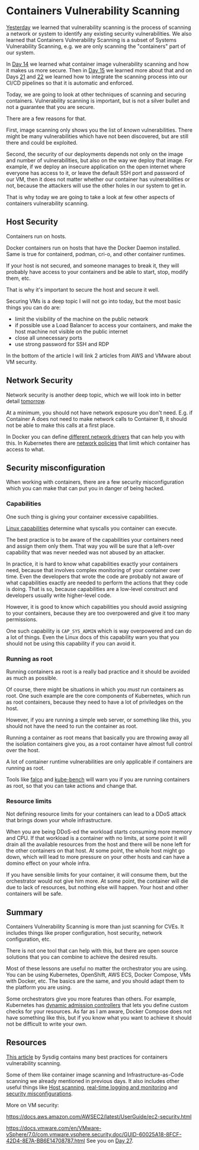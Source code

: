 # Containers Vulnerability Scanning

[Yesterday](day25.md) we learned that vulnerability scanning is the process of scanning a network or system to identify any existing security vulnerabilities.
We also learned that Containers Vulnerability Scanning is a subset of Systems Vulnerability Scanning, e.g. we are only scanning the "containers" part of our system.

In [Day 14](day14.md) we learned what container image vulnerability scanning and how it makes us more secure.
Then in [Day 15](day15.md) we learned more about that and on Days [21](day21.md) and [22](day22.md) we learned how to integrate the scanning process into our CI/CD pipelines
so that it is automatic and enforced.

Today, we are going to look at other techniques of scanning and securing containers.
Vulnerability scanning is important, but is not a silver bullet and not a guarantee that you are secure.

There are a few reasons for that.

First, image scanning only shows you the list of _known_ vulnerabilities.
There might be many vulnerabilities which have not been discovered, but are still there and could be exploited.

Second, the security of our deployments depends not only on the image and number of vulnerabilities, but also on the way we deploy that image.
For example, if we deploy an insecure application on the open internet where everyone has access to it, or leave the default SSH port and password of our VM,
then it does not matter whether our container has vulnerabilities or not, because the attackers will use the other holes in our system to get in.

That is why today we are going to take a look at few other aspects of containers vulnerability scanning.

## Host Security

Containers run on hosts.

Docker containers run on hosts that have the Docker Daemon installed.
Same is true for containerd, podman, cri-o, and other container runtimes.

If your host is not secured, and someone manages to break it, they will probably have access to your containers and be able to start, stop, modify them, etc.

That is why it's important to secure the host and secure it well.

Securing VMs is a deep topic I will not go into today, but the most basic things you can do are:

- limit the visibility of the machine on the public network
- if possible use a Load Balancer to access your containers, and make the host machine not visible on the public internet
- close all unnecessary ports
- use strong password for SSH and RDP

In the bottom of the article I will link 2 articles from AWS and VMware about VM security.

## Network Security

Network security is another deep topic, which we will look into in better detail [tomorrow](day27.md).

At a minimum, you should not have network exposure you don't need.
E.g. if Container A does not need to make network calls to Container B, it should not be able to make this calls at a first place.

In Docker you can define [different network drivers](https://docs.docker.com/network/) that can help you with this.
In Kubernetes there are [network policies](https://kubernetes.io/docs/concepts/services-networking/network-policies/) that limit which container has access to what.

## Security misconfiguration

When working with containers, there are a few security misconfiguration which you can make that can put you in danger of being hacked.

### Capabilities

One such thing is giving your container excessive capabilities.

[Linux capabilities](https://man7.org/linux/man-pages/man7/capabilities.7.html) determine what syscalls you container can execute.

The best practice is to be aware of the capabilities your containers need and assign them only them.
That way you will be sure that a left-over capability that was never needed was not abused by an attacker.

In practice, it is hard to know what capabilities exactly your containers need, because that involves complex monitoring of your container over time.
Even the developers that wrote the code are probably not aware of what capabilities exactly are needed to perform the actions that they code is doing.
That is so, because capabilities are a low-level construct and developers usually write higher-level code.

However, it is good to know which capabilities you should avoid assigning to your containers, because they are too overpowered and give it too many permissions.

One such capability is `CAP_SYS_ADMIN` which is way overpowered and can do a lot of things.
Even the Linux docs of this capability warn you that you should not be using this capability if you can avoid it.

### Running as root

Running containers as root is a really bad practice and it should be avoided as much as possible.

Of course, there might be situations in which you _must_ run containers as root.
One such example are the core components of Kubernetes, which run as root containers, because they need to have a lot of priviledges on the host.

However, if you are running a simple web server, or something like this, you should not have the need to run the container as root.

Running a container as root means that basically you are throwing away all the isolation containers give you, as a root container have almost full control over the host.

A lot of container runtime vulnerabilities are only applicable if containers are running as root.

Tools like [falco](https://github.com/falcosecurity/falco) and [kube-bench](https://github.com/aquasecurity/kube-bench) will warn you if you are running containers as root, so that you can take actions and change that.

### Resource limits

Not defining resource limits for your containers can lead to a DDoS attack that brings down your whole infrastructure.

When you are being DDoS-ed the workload starts consuming more memory and CPU.
If that workload is a container with no limits, at some point it will drain all the available resources from the host and there will be none left for the other containers on that host.
At some point, the whole host might go down, which will lead to more pressure on your other hosts and can have a domino effect on your whole infra.

If you have sensible limits for your container, it will consume them, but the orchestrator would not give him more.
At some point, the container will die due to lack of resources, but nothing else will happen.
Your host and other containers will be safe.

## Summary

Containers Vulnerability Scanning is more than just scanning for CVEs.
It includes things like proper configuration, host security, network configuration, etc.

There is not one tool that can help with this, but there are open source solutions that you can combine to achieve the desired results.

Most of these lessons are useful no matter the orchestrator you are using.
You can be using Kubernetes, OpenShift, AWS ECS, Docker Compose, VMs with Docker, etc.
The basics are the same, and you should adapt them to the platform you are using.

Some orchestrators give you more features than others.
For example, Kubernetes has [dynamic admission controllers](https://kubernetes.io/docs/reference/access-authn-authz/extensible-admission-controllers/) that lets you define custom checks for your resources.
As far as I am aware, Docker Compose does not have something like this, but if you know what you want to achieve it should not be difficult to write your own.

## Resources

[This article](https://sysdig.com/blog/container-security-best-practices/) by Sysdig contains many best practices for containers vulnerability scanning.

Some of them like container image scanning and Infrastructure-as-Code scanning we already mentioned in previous days.
It also includes other useful things like [Host scanning](https://sysdig.com/blog/vulnerability-assessment/#host), [real-time logging and monitoring](https://sysdig.com/blog/container-security-best-practices/#13) and [security misconfigurations](https://sysdig.com/blog/container-security-best-practices/#11).

More on VM security:

<https://docs.aws.amazon.com/AWSEC2/latest/UserGuide/ec2-security.html>

<https://docs.vmware.com/en/VMware-vSphere/7.0/com.vmware.vsphere.security.doc/GUID-60025A18-8FCF-42D4-8E7A-BB6E14708787.html>
See you on [Day 27](day27.md).
